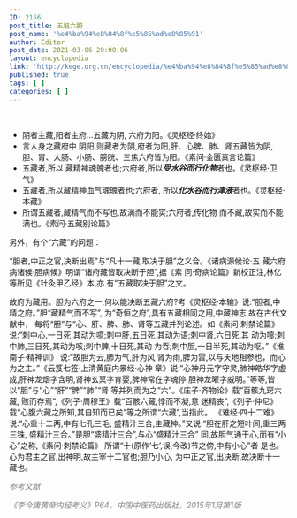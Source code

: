 ```yaml
---
ID: 2156
post_title: 五脏六腑
post_name: '%e4%ba%94%e8%84%8f%e5%85%ad%e8%85%91'
author: Editor
post_date: 2021-03-06 20:00:06
layout: encyclopedia
link: 'http://kege.org.cn/encyclopedia/%e4%ba%94%e8%84%8f%e5%85%ad%e8%85%91'
published: true
tags: [ ]
categories: [ ]
---
```

&nbsp;
<ul>
 	<li>阴者主藏,阳者主府…五藏为阴, 六府为阳。《<span style="letter-spacing: -0.015em;">灵枢经·终始</span><span style="letter-spacing: -0.015em;">》</span></li>
 	<li>言人身之藏府中 阴阳,则藏者为阴,府者为阳,肝、心脾、肺、肾五藏皆为阴, 胆、胃、大肠、小肠、膀胱、三焦六府皆为阳。<span style="letter-spacing: -0.015em;">《素问·金匮真言论篇》</span></li>
 	<li>
<div>五藏者,所以 藏精神魂魄者也;六府者,所以<em><strong>受水谷而行化物</strong></em>者也。《灵枢经·卫气》</div></li>
 	<li>
<div>五藏者,所以藏精神血气魂魄者也;六府者, 所以<em><strong>化水谷而行津液</strong></em>者也。《灵枢经·本藏》</div></li>
 	<li>
<div>所谓五藏者,藏精气而不写也,故满而不能实;六府者,传化物 而不藏,故实而不能满也。《素问·五藏别论篇》</div></li>
</ul>
另外，有个“六藏”的问题：

“胆者,中正之官,决断出焉”与“凡十一藏,取决于胆”之义合。《诸病源候论·五 藏六府病诸候·胆病候》明谓“诸府藏皆取决断于胆”,据《素 问·奇病论篇》新校正注,林亿等所见《针灸甲乙经》本,亦 有“五藏取决于胆”之文。

故府为藏用。胆为六府之一,何以能决断五藏六府?考《灵枢经·本输》说:“胆者,中精之府。”胆“藏精气而不写”, 为“奇恒之府”,具有五藏相同之用,中藏神志,故在古代文献中， 每将“胆”与“心、肝、脾、肺、肾等五藏并列论述。如《素问·刺禁论篇》说:“刺中心,一日死 其动为噫;刺中肝,五日死,其动为语;刺中肾,六日死,其 动为嚏;刺中肺,三日死,其动为咳;刺中脾,十日死,其动 为吞;刺中胆,一日半死,其动为呕。”《淮南子·精神训》 说:“故胆为云,肺为气,肝为风,肾为雨,脾为雷,以与天地相参也，而心为之主。”《云笈七签·上清黄庭内景经·心神 章》说:“心神丹元字守灵,肺神皓华字虚成,肝神龙烟字含明,肾神玄冥字育婴,脾神常在字魂停,胆神龙曜字威明。”等等,皆以“胆”与“心”“肝”“脾”“肺”“肾 等并列而为之“六”。《庄子·齐物论》载“百骸九窍六藏, 赅而存焉”,《列子·周穆王》载“百骸六藏,悸而不凝,意 迷精丧”,《列子·仲尼》载“心腹六藏之所知,其自知而已矣”等之所谓“六藏”,当指此。 《难经·四十二难》说:“心重十二两,中有七孔三毛, 盛精汁三合,主藏神。”又说:“胆在肝之短叶间,重三两三铢, 盛精汁三合。”是胆“盛精汁三合”,与心“盛精汁三合” 同,故胆气通于心,而有“小心”之称,《素问·刺禁论篇》 所谓“十(原作‘七’,误,今改)节之傍,中有小心”者 是也。心为君主之官,出神明,故主宰十二官也;胆乃小心, 为中正之官,出决断,故决断十一藏也。

<span style="color: #808080;"><em>参考文献</em></span>

<span style="color: #808080;"><em>《李今庸黄帝内经考义》P64，中国中医药出版社，2015年1月第1版</em></span>